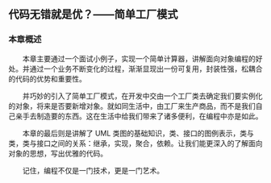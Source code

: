 ## 代码无错就是优？——简单工厂模式

### 本章概述

　　本章主要通过一个面试小例子，实现一个简单计算器，讲解面向对象编程的好处。并通过一个业务不断变化的过程，渐渐显现出一份可复用，封装性强，松耦合的代码的优势和重要性。

　　并巧妙的引入了简单工厂模式，在开发中交由一个工厂类去确定我们要实例化的对象，将来是否要新增对象。就如同生活中，由工厂来生产商品，而不是我们自己亲手去制造要的东西。这在生活中给我们带来了诸多便利，在编程中亦是如此。

　　本章的最后则是讲解了 UML 类图的基础知识，类、接口的图例表示，类与类，类与接口之间的关系：继承，实现，聚合，依赖。让我们能更深入的了解面向对象的思想，写出优雅的代码。

　　记住，编程不仅是一门技术，更是一门艺术。